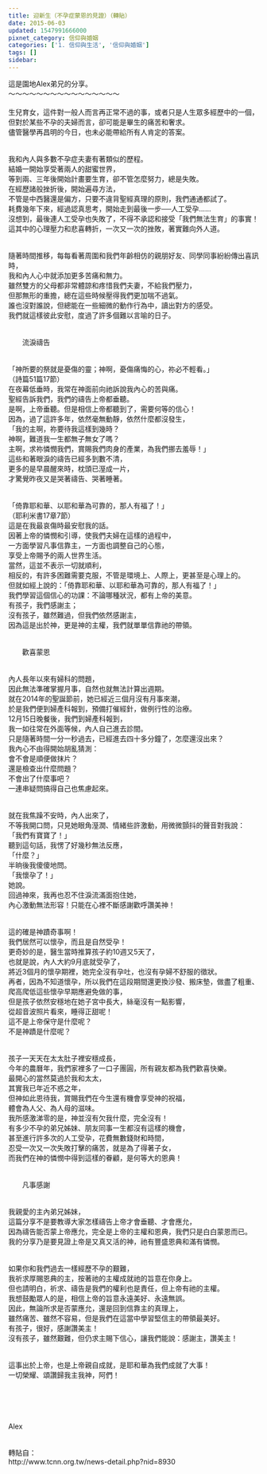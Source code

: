 ```yaml
---
title: 迎新生（不孕症蒙恩的見證）（轉貼）
date: 2015-06-03
updated: 1547991666000
pixnet_category: 信仰與婚姻
categories: ['1. 信仰與生活', '信仰與婚姻']
tags: []
sidebar: 
---
```


<p>這是園地Alex弟兄的分享。<br/><!--more-->～～～～～～～～～～～～～～～～<br/><br/>生兒育女，這件對一般人而言再正常不過的事，或者只是人生眾多經歷中的一個，<br/>但對於某些不孕的夫婦而言，卻可能是畢生的痛苦和奢求。<br/>儘管醫學再昌明的今日，也未必能帶給所有人肯定的答案。<br/><br/><br/>我和內人與多數不孕症夫妻有著類似的歷程。<br/>結婚一開始享受著兩人的甜蜜世界，<br/>等到兩、三年後開始計畫要生育，卻不管怎麼努力，總是失敗。<br/>在經歷諸般挫折後，開始遍尋方法，<br/>不管是中西醫還是偏方，只要不違背聖經真理的原則，我們通通都試了。<br/>耗費幾年下來，經過認真思考，開始走到最後一步──人工受孕……<br/>沒想到，最後連人工受孕也失敗了，不得不承認和接受「我們無法生育」的事實！<br/>這其中的心理壓力和悲喜轉折，一次又一次的挫敗，著實難向外人道。<br/><br/><br/>隨著時間推移，每每看著周圍和我們年齡相仿的親朋好友、同學同事紛紛傳出喜訊時，<br/>我和內人心中就添加更多苦痛和無力。<br/>雖然雙方的父母都非常體諒和疼惜我們夫妻，不給我們壓力，<br/>但那無形的重擔，總在這些時候壓得我們更加喘不過氣。<br/>誰也沒對誰說，但總能在一些細微的動作行為中，讀出對方的感受。<br/>我們就這樣彼此安慰，度過了許多個難以言喻的日子。<br/><br/><br/>　　流淚禱告<br/><br/><br/>「神所要的祭就是憂傷的靈；神啊，憂傷痛悔的心，祢必不輕看。」<br/>（詩篇51篇17節）<br/>在夜幕低垂時，我常在神面前向祂訴說我內心的苦與痛。<br/>聖經告訴我們，我們的禱告上帝都垂聽。<br/>是啊，上帝垂聽。但是相信上帝都聽到了，需要何等的信心！<br/>因為，過了這許多年，依然毫無動靜，依然什麼都沒發生，<br/>「我的主啊，祢要待我這樣到幾時？<br/>神啊，難道我一生都無子無女了嗎？<br/>主啊，求祢憐憫我們，賞賜我們肉身的產業，為我們挪去羞辱！」<br/>這些和著眼淚的禱告已經多到數不清，<br/>更多的是早晨醒來時，枕頭已溼成一片，<br/>才驚覺昨夜又是哭著禱告、哭著睡著。<br/><br/><br/>「倚靠耶和華、以耶和華為可靠的，那人有福了！」<br/>（耶利米書17章7節）<br/>這是在我最哀傷時最安慰我的話。<br/>因著上帝的憐憫和引導，使我們夫婦在這樣的過程中，<br/>一方面學習凡事信靠主，一方面也調整自己的心態，<br/>享受上帝賜予的兩人世界生活。<br/>當然，這並不表示一切就順利，<br/>相反的，有許多困難需要克服，不管是環境上、人際上，更甚至是心理上的。<br/>但就如經上說的：「倚靠耶和華、以耶和華為可靠的，那人有福了！」<br/>我們學習這個信心的功課：不論哪種狀況，都有上帝的美意。<br/>有孩子，我們感謝主；<br/>沒有孩子，雖然難過，但我們依然感謝主，<br/>因為這是出於神，更是神的主權，我們就單單信靠祂的帶領。<br/><br/><br/>　　歡喜蒙恩<br/><br/><br/>內人長年以來有婦科的問題，<br/>因此無法準確掌握月事，自然也就無法計算出週期。<br/>就在2014年的聖誕節前，她已經近三個月沒有月事來潮，<br/>於是我們便到婦產科報到，預備打催經針，做例行性的治療。<br/>12月15日晚餐後，我們到婦產科報到，<br/>我一如往常在外面等候，內人自己進去診間。<br/>只是隨著時間一分一秒過去，已經進去四十多分鐘了，怎麼還沒出來？<br/>我內心不由得開始胡亂猜測：<br/>會不會是順便做抹片？<br/>還是檢查出什麼問題？<br/>不會出了什麼事吧？<br/>一連串疑問搞得自己也焦慮起來。<br/><br/><br/>就在我焦躁不安時，內人出來了，<br/>不等我開口問，只見她眼角溼潤、情緒些許激動，用微微顫抖的聲音對我說：<br/>「我們有寶寶了！」<br/>聽到這句話，我愣了好幾秒無法反應，<br/>「什麼？」<br/>半晌後我傻傻地問。<br/>「我懷孕了！」<br/>她說。<br/>回過神來，我再也忍不住淚流滿面抱住她，<br/>內心激動無法形容！只能在心裡不斷感謝歡呼讚美神！<br/><br/><br/>這的確是神蹟奇事啊！<br/>我們居然可以懷孕，而且是自然受孕！<br/>更奇妙的是，醫生當時推算孩子約10週又5天了，<br/>也就是說，內人大約9月底就受孕了，<br/>將近3個月的懷孕期裡，她完全沒有孕吐，也沒有孕婦不舒服的徵狀。<br/>再者，因為不知道懷孕，所以我們在這段期間還更換沙發、搬床墊，做盡了粗重、爬高爬低這些懷孕早期應避免做的事，<br/>但是孩子依然安穩地在她子宮中長大，絲毫沒有一點影響，<br/>從超音波照片看來，睡得正甜呢！<br/>這不是上帝保守是什麼呢？<br/>不是神蹟是什麼呢？<br/><br/><br/>孩子一天天在太太肚子裡安穩成長，<br/>今年的農曆年，我們家裡多了一口子團圓，所有親友都為我們歡喜快樂。<br/>最開心的當然莫過於我和太太，<br/>其實我已年近不惑之年，<br/>但神如此恩待我，賞賜我們在今生還有機會享受神的祝福，<br/>體會為人父、為人母的滋味。<br/>我所感激涕零的是，神並沒有欠我什麼，完全沒有！<br/>有多少不孕的弟兄姊妹、朋友同事一生都沒有這樣的機會，<br/>甚至進行許多次的人工受孕，花費無數錢財和時間，<br/>忍受一次又一次失敗打擊的痛苦，就是為了得著子女，<br/>而我們在神的憐憫中得到這樣的眷顧，是何等大的恩典！<br/><br/><br/>　　凡事感謝<br/><br/><br/>我親愛的主內弟兄姊妹，<br/>這篇分享不是要教導大家怎樣禱告上帝才會垂聽、才會應允，<br/>因為禱告能否蒙上帝應允，完全是上帝的主權和恩典，我們只是白白蒙恩而已。<br/>我的分享乃是要見證上帝是又真又活的神，祂有豐盛恩典和滿有憐憫。<br/><br/><br/>如果你和我們過去一樣經歷不孕的艱難，<br/>我祈求厚賜恩典的主，按著祂的主權成就祂的旨意在你身上。<br/>但也請明白，祈求、禱告是我們的權利也是責任，但上帝有祂的主權。<br/>我想鼓勵眾人的是，相信上帝的旨意永遠美好、永遠無誤。<br/>因此，無論所求是否蒙應允，還是回到信靠主的真理上，<br/>雖然痛苦、雖然不容易，但是我們在這當中學習堅信主的帶領最美好。<br/>有孩子，很好，感謝讚美主！<br/>沒有孩子，雖然艱難，但仍求主賜下信心，讓我們能說：感謝主，讚美主！<br/><br/><br/>這事出於上帝，也是上帝親自成就，是耶和華為我們成就了大事！<br/>一切榮耀、頌讚歸我主我神，阿們！<br/><br/><br/><br/><br/><br/>Alex<br/><br/><br/>轉貼自：<br/>http://www.tcnn.org.tw/news-detail.php?nid=8930<br/><br/><br/><br/><br/><br/><br/></p>
